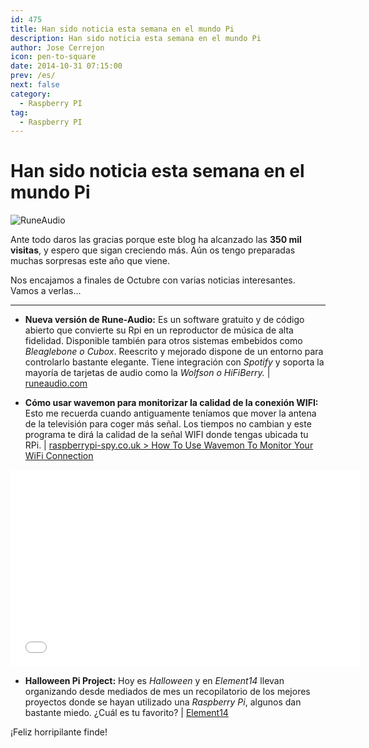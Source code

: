 ```yaml
---
id: 475
title: Han sido noticia esta semana en el mundo Pi
description: Han sido noticia esta semana en el mundo Pi
author: Jose Cerrejon
icon: pen-to-square
date: 2014-10-31 07:15:00
prev: /es/
next: false
category:
  - Raspberry PI
tag:
  - Raspberry PI
---
```


# Han sido noticia esta semana en el mundo Pi

![RuneAudio](/images/2014/10/rune-audio.png)

Ante todo daros las gracias porque este blog ha alcanzado las **350 mil visitas**, y espero que sigan creciendo más. Aún os tengo preparadas muchas sorpresas este año que viene.

Nos encajamos a finales de Octubre con varias noticias interesantes. Vamos a verlas...

- - -
* **Nueva versión de Rune-Audio:** Es un software gratuito y de código abierto que convierte su Rpi en un reproductor de música de alta fidelidad. Disponible también para otros sistemas embebidos como *Bleaglebone o Cubox*. Reescrito y mejorado dispone de un entorno para controlarlo bastante elegante. Tiene integración con *Spotify* y soporta la mayoría de tarjetas de audio como la *Wolfson o HiFiBerry.* | [runeaudio.com](http://www.runeaudio.com/runeaudio-0-3-beta-raspberry-pi/)

* **Cómo usar wavemon para monitorizar la calidad de la conexión WIFI:** Esto me recuerda cuando antiguamente teníamos que mover la antena de la televisión para coger más señal. Los tiempos no cambian y este programa te dirá la calidad de la señal WIFI donde tengas ubicada tu RPi. | [raspberrypi-spy.co.uk > How To Use Wavemon To Monitor Your WiFi Connection](http://www.raspberrypi-spy.co.uk/2014/10/how-to-use-wavemon-to-monitor-your-wifi-connection/)

<iframe width="560" height="315" src="//www.youtube.com/embed/P55AuMkCZGg" frameborder="0" allowfullscreen></iframe>

* **Halloween Pi Project:** Hoy es *Halloween* y en *Element14* llevan organizando desde mediados de mes un recopilatorio de los mejores proyectos donde se hayan utilizado una *Raspberry Pi*, algunos dan bastante miedo. ¿Cuál es tu favorito? | [Element14](http://www.element14.com/community/polls/1918?ICID=rpiproject-halloween-ban)

¡Feliz horripilante finde!
